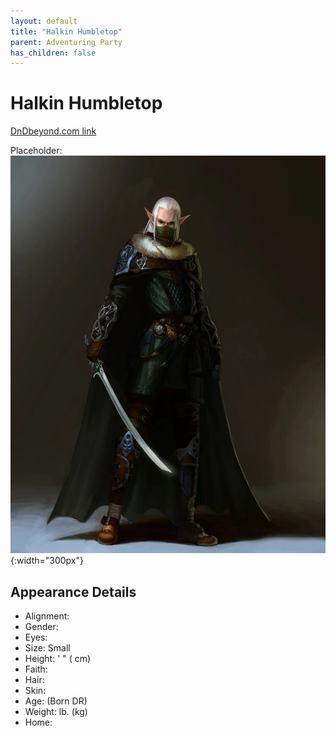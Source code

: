 ```yaml
---
layout: default
title: "Halkin Humbletop"
parent: Adventuring Party
has_children: false
---
```


# Halkin Humbletop

[DnDbeyond.com link](https://www.dndbeyond.com/characters/69039943)

Placeholder:
![full_art](img/daelar_full.jpeg){:width="300px"}

## Appearance Details

- Alignment:
- Gender:
- Eyes:
- Size: Small
- Height: ' " ( cm)
- Faith:  
- Hair:  
- Skin:
- Age:  (Born  DR)
- Weight: lb. (kg)
- Home:
